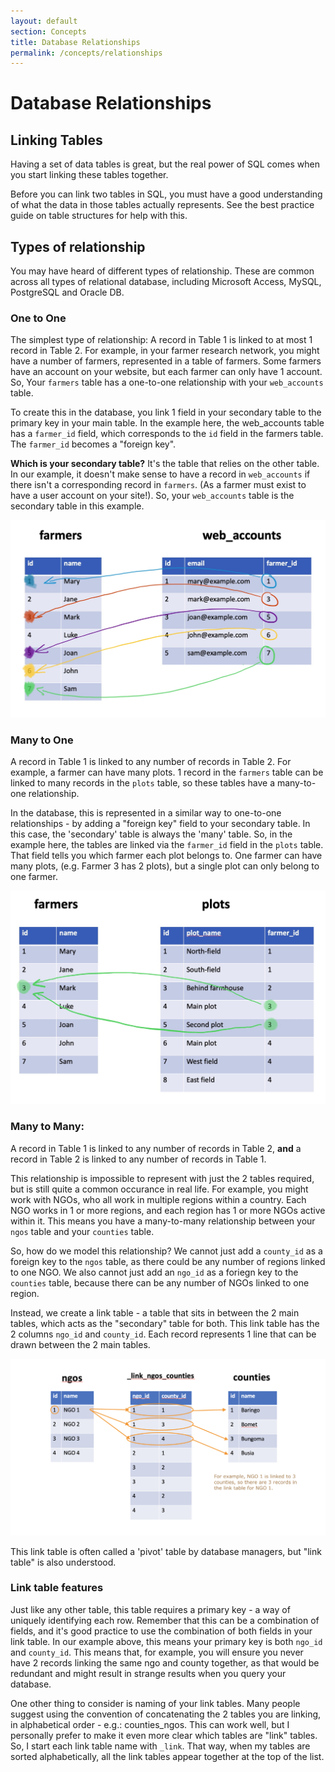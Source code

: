 ```yaml
---
layout: default
section: Concepts
title: Database Relationships
permalink: /concepts/relationships
---
```


# Database Relationships

## Linking Tables
Having a set of data tables is great, but the real power of SQL comes when you start linking these tables together.

Before you can link two tables in SQL, you must have a good understanding of what the data in those tables actually represents. See the best practice guide on table structures for help with this.

## Types of relationship
You may have heard of different types of relationship. These are common across all types of relational database, including Microsoft Access, MySQL, PostgreSQL and Oracle DB. 

### One to One
The simplest type of relationship: A record in Table 1 is linked to at most 1 record in Table 2. For example, in your farmer research network, you might have a number of farmers, represented in a table of farmers. Some farmers have an account on your website, but each farmer can only have 1 account. So, Your `farmers` table has a one-to-one relationship with your `web_accounts` table.

To create this in the database, you link 1 field in your secondary table to the primary key in your main table. In the example here, the web_accounts table has a `farmer_id` field, which corresponds to the `id` field in the farmers table. The `farmer_id` becomes a "foreign key". 

**Which is your secondary table?**
It's the table that relies on the other table. In our example, it doesn't make sense to have a record in `web_accounts` if there isn't a corresponding record in `farmers`. (As a farmer must exist to have a user account on your site!). So, your `web_accounts` table is the secondary table in this example. 

![image](/assets/images/relationships/1-1.jpg)

### Many to One
A record in Table 1 is linked to any number of records in Table 2. For example, a farmer can have many plots. 1 record in the `farmers` table can be linked to many records in the `plots` table, so these tables have a many-to-one relationship.

In the database, this is represented in a similar way to one-to-one relationships - by adding a "foreign key" field to your secondary table. In this case, the 'secondary' table is always the 'many' table. So, in the example here, the tables are linked via the `farmer_id` field in the `plots` table. That field tells you which farmer each plot belongs to. One farmer can have many plots, (e.g. Farmer 3 has 2 plots), but a single plot can only belong to one farmer. 

![image](/assets/images/relationships/many-1.jpg)


### Many to Many: 
A record in Table 1 is linked to any number of records in Table 2, **and** a record in Table 2 is linked to any number of records in Table 1.

This relationship is impossible to represent with just the 2 tables required, but is still quite a common occurance in real life. For example, you might work with NGOs, who all work in multiple regions within a country. Each NGO works in 1 or more regions, and each region has 1 or more NGOs active within it. This means you have a many-to-many relationship between your `ngos` table and your `counties` table. 

So, how do we model this relationship? We cannot just add a `county_id`  as a foreign key to the `ngos` table, as there could be any number of regions linked to one NGO. We also cannot just add an `ngo_id` as a foriegn key to the `counties` table, because there can be any number of NGOs linked to one region. 

Instead, we create a link table - a table that sits in between the 2 main tables, which acts as the "secondary" table for both. This link table has the 2 columns `ngo_id` and `county_id`. Each record represents 1 line that can be drawn between the 2 main tables.

![image](/assets/images/relationships/many-many.png)

This link table is often called a 'pivot' table by database managers, but "link table" is also understood.

### Link table features
Just like any other table, this table requires a primary key - a way of uniquely identifying each row. Remember that this can be a combination of fields, and it's good practice to use the combination of both fields in your link table. In our example above, this means your primary key is both `ngo_id` and `county_id`. This means that, for example, you will ensure you never have 2 records linking the same ngo and county together, as that would be redundant and might result in strange results when you query your database.

One other thing to consider is naming of your link tables. Many people suggest using the convention of concatenating the 2 tables you are linking, in alphabetical order - e.g.: counties_ngos. This can work well, but I personally prefer to make it even more clear which tables are "link" tables. So, I start each link table name with `_link`. That way, when my tables are sorted alphabetically, all the link tables appear together at the top of the list.


